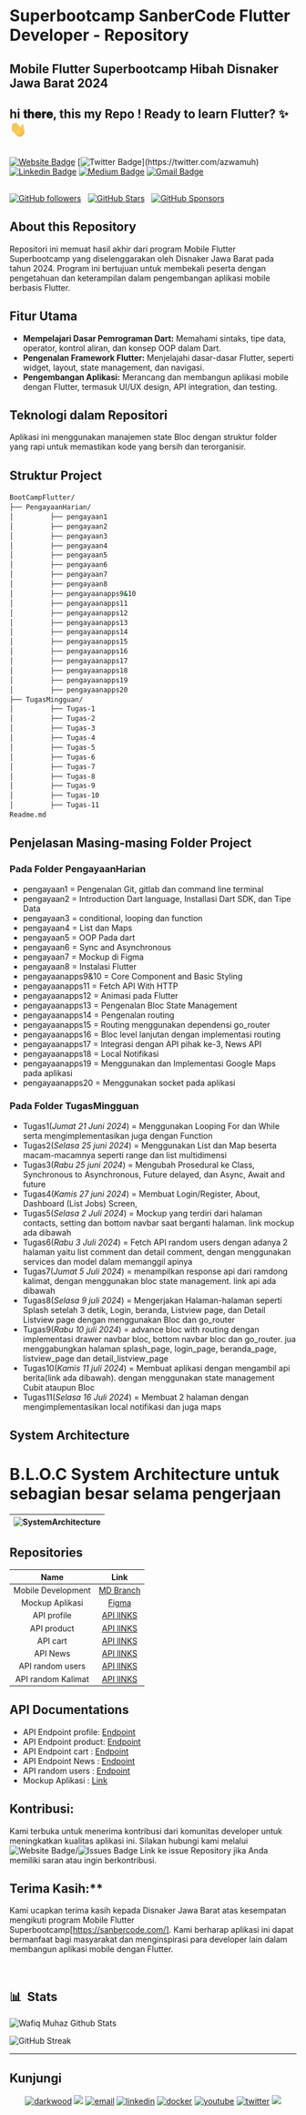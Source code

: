 # Superbootcamp SanberCode Flutter Developer - Repository

## Mobile Flutter Superbootcamp Hibah Disnaker Jawa Barat 2024

<h2> hi 𝐭𝐡𝐞𝐫𝐞, this my Repo <programmer/>! Ready to learn Flutter? ✨ <img src="https://raw.githubusercontent.com/ABSphreak/ABSphreak/master/gifs/Hi.gif" width="30px"></h2>

##
[![Website Badge](https://img.shields.io/badge/-wafiqmuhaz-blue?style=flat-square&logo=Website&logoColor=white&link=https://wafiqmuhaz.netlify.app/)](https://www.linkedin.com/in/wafiqmuhaz/) [![Twitter Badge](https://img.shields.io/badge/-@wafiqmuhaz-1ca0f1?style=flat-square&labelColor=1ca0f1&logo=twitter&logoColor=white&link=https://twitter.com/azwamuh_)](https://twitter.com/azwamuh) [![Linkedin Badge](https://img.shields.io/badge/-wafiqmuhaz-blue?style=flat-square&logo=Linkedin&logoColor=white&link=https://www.linkedin.com/in/wafiqmuhaz/)](https://www.linkedin.com/in/wafiqmuhaz/) [![Medium Badge](https://img.shields.io/badge/-@wafiqmuhaz-03a57a?style=flat-square&labelColor=000000&logo=Medium&link=https://medium.com/@wafiqmuhaz/)](https://medium.com/@wafiqmuhaz)
[![Gmail Badge](https://img.shields.io/badge/-wafiqmuhaz@gmail.com-c14438?style=flat-square&logo=Gmail&logoColor=white&link=mailto:wafiqmuhaz@gmail.com)](mailto:wafiqmuhaz@gmail.com)
##
[![GitHub followers](https://img.shields.io/github/followers/wafiqmuhaz?logo=GitHub&style=for-the-badge)](https://github.com/wafiqmuhaz?tab=followers) &nbsp; [![GitHub Stars](https://img.shields.io/github/stars/wafiqmuhaz?logo=github&style=for-the-badge)](https://github.com/wafiqmuhaz?tab=repositories) &nbsp; [![GitHub Sponsors](https://img.shields.io/github/sponsors/wafiqmuhaz?color=BF4B8A&logo=githubsponsors&style=for-the-badge&label=Sponsor%20on%20Github)](https://github.com/sponsors/wafiqmuhaz)
##

## About this Repository

Repositori ini memuat hasil akhir dari program Mobile Flutter Superbootcamp yang diselenggarakan oleh Disnaker Jawa Barat pada tahun 2024. Program ini bertujuan untuk membekali peserta dengan pengetahuan dan keterampilan dalam pengembangan aplikasi mobile berbasis Flutter.

## Fitur Utama

* **Mempelajari Dasar Pemrograman Dart:** Memahami sintaks, tipe data, operator, kontrol aliran, dan konsep OOP dalam Dart.
* **Pengenalan Framework Flutter:** Menjelajahi dasar-dasar Flutter, seperti widget, layout, state management, dan navigasi.
* **Pengembangan Aplikasi:** Merancang dan membangun aplikasi mobile dengan Flutter, termasuk UI/UX design, API integration, dan testing.

## Teknologi dalam Repositori

Aplikasi ini menggunakan manajemen state Bloc dengan struktur folder yang rapi untuk memastikan kode yang bersih dan terorganisir.

## Struktur Project

```bash
BootCampFlutter/
├── PengayaanHarian/
│         ├── pengayaan1
│         ├── pengayaan2
│         ├── pengayaan3
│         ├── pengayaan4
│         ├── pengayaan5
│         ├── pengayaan6
│         ├── pengayaan7
│         ├── pengayaan8
│         ├── pengayaanapps9&10
│         ├── pengayaanapps11
│         ├── pengayaanapps12
│         ├── pengayaanapps13
│         ├── pengayaanapps14
│         ├── pengayaanapps15
│         ├── pengayaanapps16
│         ├── pengayaanapps17
│         ├── pengayaanapps18
│         ├── pengayaanapps19
│         ├── pengayaanapps20
├── TugasMingguan/
│         ├── Tugas-1
│         ├── Tugas-2
│         ├── Tugas-3
│         ├── Tugas-4
│         ├── Tugas-5
│         ├── Tugas-6
│         ├── Tugas-7
│         ├── Tugas-8
│         ├── Tugas-9
│         ├── Tugas-10
│         ├── Tugas-11
Readme.md
```

## Penjelasan Masing-masing Folder Project
### Pada Folder PengayaanHarian
- pengayaan1 = 
Pengenalan Git, gitlab dan command line terminal
- pengayaan2 = 
Introduction Dart language, Installasi Dart SDK, dan Tipe Data
- pengayaan3 =
conditional, looping dan function
- pengayaan4 =
List dan Maps
- pengayaan5 =
OOP Pada dart
- pengayaan6 =
Sync and Asynchronous
- pengayaan7 =
Mockup di Figma
- pengayaan8 =
Instalasi Flutter
- pengayaanapps9&10 =
Core Component and Basic Styling
- pengayaanapps11 =
Fetch API With HTTP
- pengayaanapps12 =
Animasi pada Flutter
- pengayaanapps13 =
Pengenalan Bloc State Management
- pengayaanapps14 =
Pengenalan routing
- pengayaanapps15 =
Routing menggunakan dependensi go_router 
- pengayaanapps16 =
Bloc level lanjutan dengan implementasi routing
- pengayaanapps17 =
Integrasi dengan API pihak ke-3, News API
- pengayaanapps18 =
Local Notifikasi
- pengayaanapps19 =
Menggunakan dan Implementasi Google Maps pada aplikasi
- pengayaanapps20 =
Menggunakan socket pada aplikasi
### Pada Folder TugasMingguan
- Tugas1(*Jumat 21 Juni 2024*) =
Menggunakan Looping For dan While serta mengimplementasikan juga dengan Function
- Tugas2(*Selasa 25 juni 2024*) =
Menggunakan List dan Map beserta macam-macamnya seperti range dan list multidimensi
- Tugas3(*Rabu 25 juni 2024*) =
Mengubah Prosedural ke Class, Synchronous to Asynchronous, Future delayed, dan Async, Await and future
- Tugas4(*Kamis 27 juni 2024*) =
Membuat Login/Register, About, Dashboard (List Jobs) Screen, 
- Tugas5(*Selasa 2 Juli 2024*) =
Mockup yang terdiri dari halaman contacts, setting dan bottom navbar saat berganti halaman. link mockup ada dibawah
- Tugas6(*Rabu 3 Juli 2024*) =
Fetch API random users dengan adanya 2 halaman yaitu list comment dan detail comment, dengan menggunakan services dan model dalam memanggil apinya
- Tugas7(*Jumat 5 Juli 2024*) =
menampilkan response api dari ramdong kalimat, dengan menggunakan bloc state management. link api ada dibawah
- Tugas8(*Selasa 9 juli 2024*) =
Mengerjakan Halaman-halaman seperti Splash setelah 3 detik, Login, beranda, Listview page, dan Detail Listview page dengan menggunakan Bloc dan go_router
- Tugas9(*Rabu 10 juli 2024*) =
advance bloc with routing dengan implementasi drawer navbar bloc, bottom navbar bloc dan go_router. jua menggabungkan halaman splash_page, login_page, beranda_page, listview_page dan detail_listview_page
- Tugas10(*Kamis 11 juli 2024*) =
Membuat aplikasi dengan mengambil api berita(link ada dibawah). dengan menggunakan state management Cubit ataupun Bloc
- Tugas11(*Selasa 16 Juli 2024*) =
Membuat 2 halaman dengan mengimplementasikan local notifikasi dan juga maps

##


## System Architecture
# B.L.O.C System Architecture untuk sebagian besar selama pengerjaan
|    ![SystemArchitecture](https://bloclibrary.dev/_astro/bloc.DJLDGT9c_1KXLNj.svg)     | 
| :----------------: | 


## Repositories

|        Name        |                                             Link                                                                       |
| :----------------: | :--------------------------------------------------------------------------------------------------------------------: |
| Mobile Development | [MD Branch](https://github.com/wafiqmuhaz/BootcampFlutter)                                                             |
| Mockup Aplikasi    | [Figma](https://www.figma.com/design/BqLWTsVxJZbbTKQYskUwIL/Mockup-Telegram?node-id=0-1&t=hYA0DNNwldxkwtHn-0)          |
|  API profile       | [API lINKS](https://fakestoreapi.com/users/1)                                                                          |
|  API product       | [API lINKS](https://fakestoreapi.com/products)                                                                         |
|  API cart          | [API lINKS](https://fakestoreapi.com/carts)                                                                            |
|  API News          | [API lINKS](https://newsapi.org/v2)                                                                                    |
|  API random users  | [API lINKS](https://jsonplaceholder.typicode.com/comments)                                                             |
|  API random Kalimat| [API lINKS](https://jsonplaceholder.typicode.com/posts)                                                                |


## API Documentations

* API Endpoint profile: [Endpoint](https://fakestoreapi.com/users/1)
* API Endpoint product: [Endpoint](https://fakestoreapi.com/products)
* API Endpoint cart   : [Endpoint](https://fakestoreapi.com/carts)
* API Endpoint News   : [Endpoint](https://newsapi.org/v2)
* API random users    : [Endpoint](https://jsonplaceholder.typicode.com/comments)
* Mockup Aplikasi     : [Link](https://www.figma.com/design/BqLWTsVxJZbbTKQYskUwIL/Mockup-Telegram?node-id=0-1&t=hYA0DNNwldxkwtHn-0)


## Kontribusi:

Kami terbuka untuk menerima kontribusi dari komunitas developer untuk meningkatkan kualitas aplikasi ini. Silakan hubungi kami melalui ![Website Badge](https://img.shields.io/badge/-wafiqmuhaz-blue?style=flat-square&logo=Website&logoColor=white&link=mailto:wafiqmuhaz@gmail.com)/![Issues Badge](https://img.shields.io/badge/-issues-blue?style=flat-square&logo=Website&logoColor=white&link=https://github.com/wafiqmuhaz/BootcampFlutter/issues/new/choose) Link ke issue Repository jika Anda memiliki saran atau ingin berkontribusi.

## Terima Kasih:**

Kami ucapkan terima kasih kepada Disnaker Jawa Barat atas kesempatan mengikuti program Mobile Flutter Superbootcamp[https://sanbercode.com/]. Kami berharap aplikasi ini dapat bermanfaat bagi masyarakat dan menginspirasi para developer lain dalam membangun aplikasi mobile dengan Flutter.

&nbsp;

## 📊 &nbsp;Stats

![Wafiq Muhaz Github Stats](https://github-readme-stats.vercel.app/api?username=wafiqmuhaz&hide=contribs,prs&show_icons=true&bg_color=0d1116&title_color=ce09ec&text_color=a4aacb&icon_color=007ec6)

![GitHub Streak](https://github-readme-streak-stats.herokuapp.com/?user=wafiqmuhaz&theme=dark&count_private=true&bg_color=0d1116&title_color=ce09ec&text_color=a4aacb&icon_color=007ec6)

---

## Kunjungi

<p align="center">
  <a href="https://medium.com/@wafiqmuhaz/"><img src="https://img.icons8.com/fluent/32/000000/domain.png" alt="darkwood"/></a>
  <a href= "https://dev.to/wafiqmuhaz"><img src="https://img.icons8.com/windows/32/000000/dev.png"/></a>
  <a href="mailto:wafiqmuhaz@gmail.com"><img src="https://img.icons8.com/color/32/000000/gmail.png" alt="email"/></a>
  <a href="https://www.linkedin.com/in/wafiqmuhaz/"><img src="https://img.icons8.com/color/32/000000/linkedin.png" alt="linkedin"/></a>
  <a href="https://hub.docker.com/u/wafiqmuhaz"><img src="https://img.icons8.com/color/32/000000/docker.png" alt="docker"/></a>
  <a href="https://www.youtube.com/@wafiqmuhaz1890"><img src="https://img.icons8.com/color/32/000000/youtube.png" alt="youtube"/></a>
  <a href="https://twitter.com/azwamuh"><img src="https://img.icons8.com/color/32/000000/twitter-squared.png" alt="twitter"/></a>
  <a href= "https://www.tiktok.com/@az.wamuh_"><img src="https://img.icons8.com/fluent/32/000000/tiktok.png"/></a>
</p>
